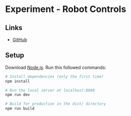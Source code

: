 # Experiment - Robot Controls

## Links

-   [GitHub](https://github.com/Xgt72/experiment-woodkid-volcano-robot-xgt)

## Setup

Download [Node.js](https://nodejs.org/en/download/).
Run this followed commands:

```bash
# Install dependencies (only the first time)
npm install

# Run the local server at localhost:8080
npm run dev

# Build for production in the dist/ directory
npm run build
```
